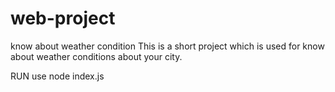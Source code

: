 # web-project
know about weather condition
This is a short project which is used for know about weather conditions about your city.

RUN
use node index.js
